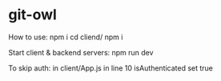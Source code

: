 # git-owl


How to use:
npm i 
cd cliend/
npm i

Start client & backend servers:
npm run dev

To skip auth: 
in client/App.js in line 10 isAuthenticated set true

